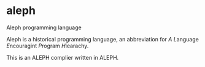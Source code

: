 # aleph
Aleph programming language

Aleph is a historical programming language, an abbreviation for
*A* *L*anguage *E*ncouragint *P*rogram *H*iearachy.

This is an ALEPH complier written in ALEPH.

